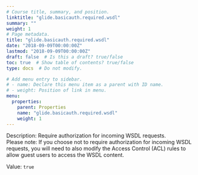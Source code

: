 ```yaml
---
# Course title, summary, and position.
linktitle: "glide.basicauth.required.wsdl"
summary: ""
weight: 1
# Page metadata.
title: "glide.basicauth.required.wsdl"
date: "2018-09-09T00:00:00Z"
lastmod: "2018-09-09T00:00:00Z"
draft: false  # Is this a draft? true/false
toc: true  # Show table of contents? true/false
type: docs  # Do not modify.

# Add menu entry to sidebar.
# - name: Declare this menu item as a parent with ID name.
# - weight: Position of link in menu.
menu:
  properties:
    parent: Properties
    name: "glide.basicauth.required.wsdl"
    weight: 1
---
```


Description: Require authorization for incoming WSDL requests.<br/>Please note: If you choose not to require authorization for incoming WSDL requests, you will need to also modify the Access Control (ACL) rules to allow guest users to access the WSDL content.


Value: `true`